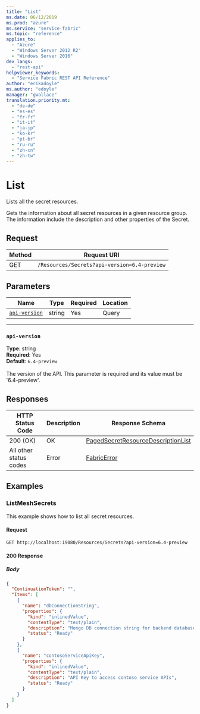```yaml
---
title: "List"
ms.date: 06/12/2019
ms.prod: "azure"
ms.service: "service-fabric"
ms.topic: "reference"
applies_to: 
  - "Azure"
  - "Windows Server 2012 R2"
  - "Windows Server 2016"
dev_langs: 
  - "rest-api"
helpviewer_keywords: 
  - "Service Fabric REST API Reference"
author: "erikadoyle"
ms.author: "edoyle"
manager: "gwallace"
translation.priority.mt: 
  - "de-de"
  - "es-es"
  - "fr-fr"
  - "it-it"
  - "ja-jp"
  - "ko-kr"
  - "pt-br"
  - "ru-ru"
  - "zh-cn"
  - "zh-tw"
---
```

# List
Lists all the secret resources.

Gets the information about all secret resources in a given resource group. The information include the description and other properties of the Secret.

## Request
| Method | Request URI |
| ------ | ----------- |
| GET | `/Resources/Secrets?api-version=6.4-preview` |


## Parameters
| Name | Type | Required | Location |
| --- | --- | --- | --- |
| [`api-version`](#api-version) | string | Yes | Query |

____
### `api-version`
__Type__: string <br/>
__Required__: Yes<br/>
__Default__: `6.4-preview` <br/>
<br/>
The version of the API. This parameter is required and its value must be '6.4-preview'.


## Responses

| HTTP Status Code | Description | Response Schema |
| --- | --- | --- |
| 200 (OK) | OK<br/> | [PagedSecretResourceDescriptionList](sfclient-v65-model-pagedsecretresourcedescriptionlist.md) |
| All other status codes | Error<br/> | [FabricError](sfclient-v65-model-fabricerror.md) |

## Examples

### ListMeshSecrets

This example shows how to list all secret resources.

#### Request
```
GET http://localhost:19080/Resources/Secrets?api-version=6.4-preview
```

#### 200 Response
##### Body
```json
{
  "ContinuationToken": "",
  "Items": [
    {
      "name": "dbConnectionString",
      "properties": {
        "kind": "inlinedValue",
        "contentType": "text/plain",
        "description": "Mongo DB connection string for backend database!",
        "status": "Ready"
      }
    },
    {
      "name": "contosoServiceApiKey",
      "properties": {
        "kind": "inlinedValue",
        "contentType": "text/plain",
        "description": "API Key to access contoso service APIs",
        "status": "Ready"
      }
    }
  ]
}
```

